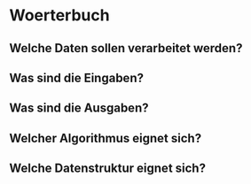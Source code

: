 # Woerterbuch

## Welche Daten sollen verarbeitet werden?

## Was sind die Eingaben?

## Was sind die Ausgaben?

## Welcher Algorithmus eignet sich?

## Welche Datenstruktur eignet sich?